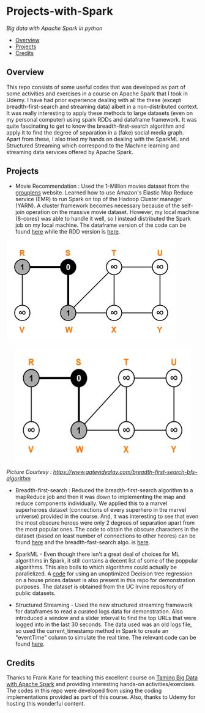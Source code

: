 # Projects-with-Spark

_Big data with Apache Spark in python_

- [Overview](#overview)
- [Projects](#projects)
- [Credits](#credits)


## Overview

This repo consists of some useful codes that was developed as part of some activities and exercises in a course on Apache Spark that I took in Udemy. I have had prior experience dealing with all the these (except breadth-first-search and streaming data) albeit in a non-distributed context. It was really interesting to apply these methods to large datasets (even on my personal computer) using spark RDDs and dataframe framework. It was quite fascinating to get to know the breadth-first-search algorithm and apply it to find the degree of separation in a (fake) social media graph. Apart from these, I also tried my hands on dealing with the SparkML and Structured Streaming which correspond to the Machine learning and streaming data services offered by Apache Spark.   


## Projects

- Movie Recommendation : Used the 1-Million movies dataset from the [grouplens](https://grouplens.org/datasets/movielens/) website. Learned how to use Amazon's Elastic Map Reduce service (EMR) to run Spark on top of the Hadoop Cluster manager (YARN). A cluster framework becomes necessary because of the self-join operation on the massive movie dataset. However, my local machine (8-cores) was able to handle it well, so I instead distributed the Spark job on my local machine. The dataframe version of the code can be found [here](https://github.com/jyotisman-ds/Projects-with-Spark/blob/main/movie-similarities-dataframe.py) while the RDD version is [here](https://github.com/jyotisman-ds/Projects-with-Spark/blob/main/movie-similarities-1m.py).


![BFS](bfs.png)

<p align="center">
  <img width="460" height="300" src="https://github.com/jyotisman-ds/Projects-with-Spark/blob/main/bfs.png">
</p>


_Picture Courtesy : https://www.gatevidyalay.com/breadth-first-search-bfs-algorithm_

- Breadth-first-search : Reduced the breadth-first-search algorithm to a mapReduce job and then it was down to implementing the map and reduce components individually. We applied this to a marvel superheroes dataset (connections of every superhero in the marvel universe) provided in the course. And, it was interesting to see that even the most obscure heroes were only 2 degrees of separation apart from the most popular ones. The code to obtain the obscure characters in the dataset (based on least number of connections to other heores) can be found [here](https://github.com/jyotisman-ds/Projects-with-Spark/blob/main/ObsureSuperheroes.py) and the breadth-fast-search algo. is [here](https://github.com/jyotisman-ds/Projects-with-Spark/blob/main/degrees-of-separation.py).


- SparkML - Even though there isn't a great deal of choices for ML algorithms in Spark, it still contains a decent list of some of the poppular algorithms. This also boils to which algorithms could actually be parallelized. A [code](https://github.com/jyotisman-ds/Projects-with-Spark/blob/main/Houseprices_DecisionTree.py) for using an unoptimized Decision tree regression on a house prices dataset is also present in this repo for demonstration purposes. The dataset is obtained from the UC Irvine repository of public datasets.

- Structured Streaming - Used the new structured streaming framework for dataframes to read a curated logs data for demonstration. Also introduced a window and a slider interval to find the top URLs that were logged into in the last 30 seconds. The data used was an old logs file, so used the current_timestamp method in Spark to create an "eventTime" column to simulate the real time. The relevant code can be found [here](https://github.com/jyotisman-ds/Projects-with-Spark/blob/main/Str_Streaming_accessLogs.py).



## Credits

Thanks to Frank Kane for teaching this excellent course on [Taming Big Data with Apache Spark](https://www.udemy.com/course/taming-big-data-with-apache-spark-hands-on/) and providing interesting hands-on activities/exercises. The codes in this repo were developed from using the coding implementations provided as part of this course. Also, thanks to Udemy for hosting this wonderful content.
